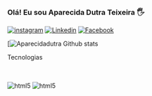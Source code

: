 ### Olá! Eu sou Aparecida Dutra Teixeira 🖐️

[![instagram](https://img.shields.io/badge/Instagram-E4405F?style=for-the-badge&logo=instagram&logoColor=white)](https://instagram.com/aparecidadutrateixeira)
[![Linkedin](https://img.shields.io/badge/LinkedIn-0077B5?style=for-the-badge&logo=linkedin&logoColor=white)](https://linkedin.com/aparecida-dutra-teixeira)
[![Facebook](https://img.shields.io/badge/Facebook-1877F2?style=for-the-badge&logo=facebook&logoColor=white)](https://facebook.com/aparecidadutrateixeira.teixeira)

[![Aparecidadutra Github stats](https://github-readme-stats.vercel.app/api?username=aparecidadutra&show_icons=true&theme=dracula) 

Tecnologias

<div style="display:inline-block"></br>
<img olign="center" alt="html5" src="https://img.shields.io/badge/HTML5-E34F26?style=for-the-badge&logo=html5&logoColor=white">
<div style="display:inline-block"></br>
<img olign="center" alt="html5" src="	https://img.shields.io/badge/CSS-239120?&style=for-the-badge&logo=css3&logoColor=white">
